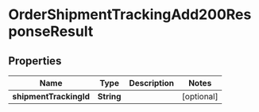

# OrderShipmentTrackingAdd200ResponseResult


## Properties

Name | Type | Description | Notes
------------ | ------------- | ------------- | -------------
**shipmentTrackingId** | **String** |  |  [optional]



